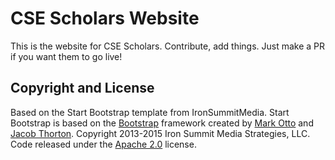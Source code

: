 # CSE Scholars Website
This is the website for CSE Scholars. Contribute, add things. Just make a PR if you want them to go live!

## Copyright and License
Based on the Start Bootstrap template from IronSummitMedia.
Start Bootstrap is based on the [Bootstrap](http://getbootstrap.com/) framework created by [Mark Otto](https://twitter.com/mdo) and [Jacob Thorton](https://twitter.com/fat).
Copyright 2013-2015 Iron Summit Media Strategies, LLC. Code released under the [Apache 2.0](https://github.com/IronSummitMedia/startbootstrap-creative/blob/gh-pages/LICENSE) license.

